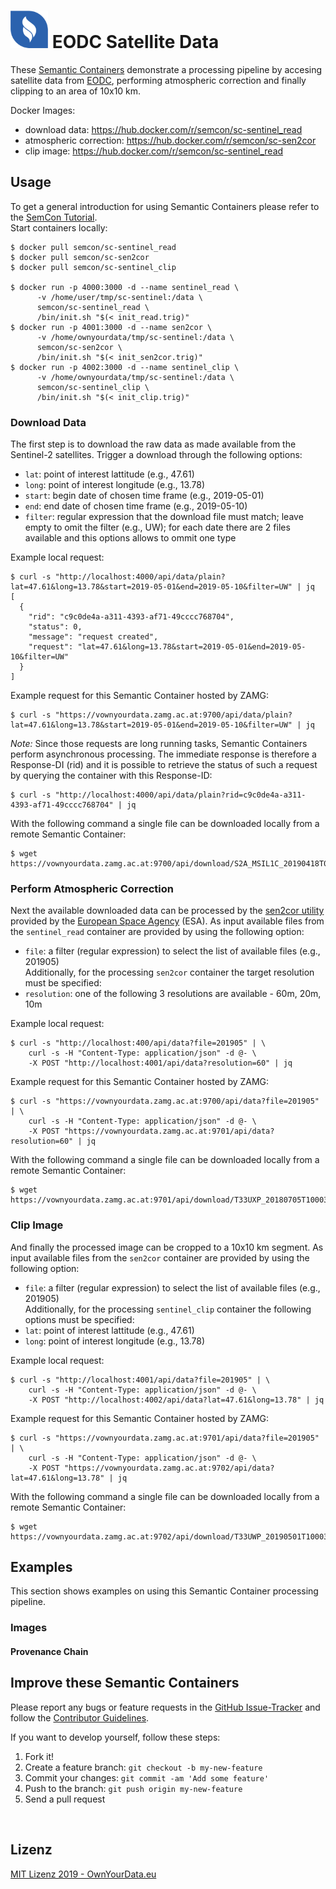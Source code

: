 # <img src="https://github.com/sem-con/sc-sentinel/raw/master/assets/images/oyd_blue.png" width="60"> EODC Satellite Data    
These [Semantic Containers](https://www.ownyourdata.eu/semcon) demonstrate a processing pipeline by accesing satellite data from [EODC](https://eodc.eu), performing atmospheric correction and finally clipping to an area of 10x10 km.    

Docker Images:    
* download data: https://hub.docker.com/r/semcon/sc-sentinel_read    
* atmospheric correction: https://hub.docker.com/r/semcon/sc-sen2cor
* clip image: https://hub.docker.com/r/semcon/sc-sentinel_read    

## Usage   
To get a general introduction for using Semantic Containers please refer to the [SemCon Tutorial](https://github.com/sem-con/Tutorials).    
Start containers locally:    
```
$ docker pull semcon/sc-sentinel_read
$ docker pull semcon/sc-sen2cor
$ docker pull semcon/sc-sentinel_clip

$ docker run -p 4000:3000 -d --name sentinel_read \
      -v /home/user/tmp/sc-sentinel:/data \ 
      semcon/sc-sentinel_read \
      /bin/init.sh "$(< init_read.trig)"
$ docker run -p 4001:3000 -d --name sen2cor \
      -v /home/ownyourdata/tmp/sc-sentinel:/data \
      semcon/sc-sen2cor \
      /bin/init.sh "$(< init_sen2cor.trig)"
$ docker run -p 4002:3000 -d --name sentinel_clip \
      -v /home/ownyourdata/tmp/sc-sentinel:/data \
      semcon/sc-sentinel_clip \
      /bin/init.sh "$(< init_clip.trig)"
```    

### Download Data    
The first step is to download the raw data as made available from the Sentinel-2 satellites. Trigger a download through the following options:    
* `lat`: point of interest lattitude (e.g., 47.61)    
* `long`: point of interest longitude (e.g., 13.78)    
* `start`: begin date of chosen time frame (e.g., 2019-05-01)    
* `end`: end date of chosen time frame (e.g., 2019-05-10)    
* `filter`: regular expression that the download file must match; leave empty to omit the filter (e.g., UW); for each date there are 2 files available and this options allows to ommit one type    

Example local request:    
```
$ curl -s "http://localhost:4000/api/data/plain?lat=47.61&long=13.78&start=2019-05-01&end=2019-05-10&filter=UW" | jq
[
  {
    "rid": "c9c0de4a-a311-4393-af71-49cccc768704",
    "status": 0,
    "message": "request created",
    "request": "lat=47.61&long=13.78&start=2019-05-01&end=2019-05-10&filter=UW"
  }
]
```   
Example request for this Semantic Container hosted by ZAMG:    
```
$ curl -s "https://vownyourdata.zamg.ac.at:9700/api/data/plain?lat=47.61&long=13.78&start=2019-05-01&end=2019-05-10&filter=UW" | jq
```    

_Note:_ Since those requests are long running tasks, Semantic Containers perform asynchronous processing. The immediate response is therefore a Response-DI (rid) and it is possible to retrieve the status of such a request by querying the container with this Response-ID:    
```
$ curl -s "http://localhost:4000/api/data/plain?rid=c9c0de4a-a311-4393-af71-49cccc768704" | jq
```   


With the following command a single file can be downloaded locally from a remote Semantic Container:    
```
$ wget https://vownyourdata.zamg.ac.at:9700/api/download/S2A_MSIL1C_20190418T095031_N0207_R079_T33UXP_20190418T115043.zip
```    

### Perform Atmospheric Correction    
Next the available downloaded data can be processed by the [sen2cor utility](http://step.esa.int/main/toolboxes/sentinel-2-toolbox/) provided by the [European Space Agency](https://www.esa.int/ESA) (ESA). As input available files from the `sentinel_read` container are provided by using the following option:    
* `file`: a filter (regular expression) to select the list of available files (e.g., 201905)    
Additionally, for the processing `sen2cor` container the target resolution must be specified:    
* `resolution`: one of the following 3 resolutions are available - 60m, 20m, 10m    

Example local request:   
```
$ curl -s "http://localhost:400/api/data?file=201905" | \ 
    curl -s -H "Content-Type: application/json" -d @- \
    -X POST "http://localhost:4001/api/data?resolution=60" | jq
```   
Example request for this Semantic Container hosted by ZAMG:    
```
$ curl -s "https://vownyourdata.zamg.ac.at:9700/api/data?file=201905" | \ 
    curl -s -H "Content-Type: application/json" -d @- \
    -X POST "https://vownyourdata.zamg.ac.at:9701/api/data?resolution=60" | jq
```    
With the following command a single file can be downloaded locally from a remote Semantic Container:    
```
$ wget https://vownyourdata.zamg.ac.at:9701/api/download/T33UXP_20180705T100031_TCI_60m.jp2
```    

### Clip Image    
And finally the processed image can be cropped to a 10x10 km segment. As input available files from the `sen2cor` container are provided by using the following option:    
* `file`: a filter (regular expression) to select the list of available files (e.g., 201905)    
Additionally, for the processing `sentinel_clip` container the following options must be specified:    
* `lat`: point of interest lattitude (e.g., 47.61)    
* `long`: point of interest longitude (e.g., 13.78)    

Example local request:   
```
$ curl -s "http://localhost:4001/api/data?file=201905" | \ 
    curl -s -H "Content-Type: application/json" -d @- \
    -X POST "http://localhost:4002/api/data?lat=47.61&long=13.78" | jq
```   
Example request for this Semantic Container hosted by ZAMG:    
```
$ curl -s "https://vownyourdata.zamg.ac.at:9701/api/data?file=201905" | \ 
    curl -s -H "Content-Type: application/json" -d @- \
    -X POST "https://vownyourdata.zamg.ac.at:9702/api/data?lat=47.61&long=13.78" | jq
```    
With the following command a single file can be downloaded locally from a remote Semantic Container:    
```
$ wget https://vownyourdata.zamg.ac.at:9702/api/download/T33UWP_20190501T100031_TCI_60m.png
```    

## Examples    
This section shows examples on using this Semantic Container processing pipeline.    

### Images    

#### Provenance Chain    

## Improve these Semantic Containers    

Please report any bugs or feature requests in the [GitHub Issue-Tracker](https://github.com/sem-con/sc-sentinel/issues) and follow the [Contributor Guidelines](https://github.com/twbs/ratchet/blob/master/CONTRIBUTING.md).

If you want to develop yourself, follow these steps:

1. Fork it!
2. Create a feature branch: `git checkout -b my-new-feature`
3. Commit your changes: `git commit -am 'Add some feature'`
4. Push to the branch: `git push origin my-new-feature`
5. Send a pull request

&nbsp;    

## Lizenz

[MIT Lizenz 2019 - OwnYourData.eu](https://raw.githubusercontent.com/sem-con/sc-sentinel/master/LICENSE)


